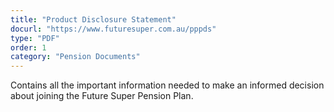 ```yaml
---
title: "Product Disclosure Statement"
docurl: "https://www.futuresuper.com.au/pppds"
type: "PDF"
order: 1
category: "Pension Documents"
---
```


Contains all the important information needed to make an informed decision about joining the Future Super Pension Plan.
